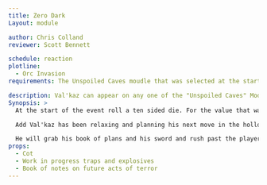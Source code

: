 ```yaml
---
title: Zero Dark
Layout: module

author: Chris Colland
reviewer: Scott Bennett

schedule: reaction
plotline: 
  - Orc Invasion
requirements: The Unspoiled Caves moudle that was selected at the start of event is ran. 

description: Val'kaz can appear on any one of the "Unspoiled Caves" Modules. At the start of the event a die is rolled to determine which "Unspoiled Caves" module will have him in it. This is a big jump scare for the later weekend.
Synopsis: > 
  At the start of the event roll a ten sided die. For the value that was rolled add a note to the module for that cave that Val'kaz lurks in that cave. 

  Add Val'kaz has been relaxing and planning his next move in the hollowed out cave made of the devoured root system of one of the stonewood trees. He was under the impression that this place was safe and hidden away. When Val'kaz is found in the cave he is caught unprepared and his only goal is to escape. 

  He will grab his book of plans and his sword and rush past the players leaving them to fight the Gnawing Ones. 
props:
  - Cot
  - Work in progress traps and explosives
  - Book of notes on future acts of terror
---
```


